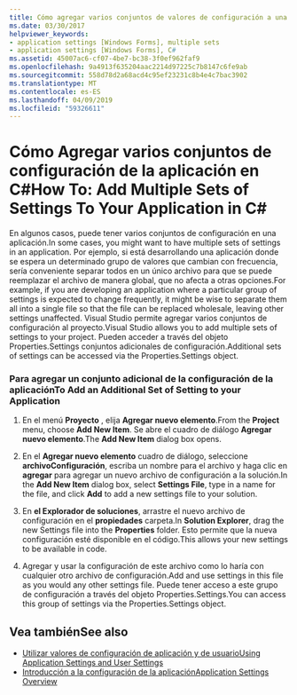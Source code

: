 ```yaml
---
title: Cómo agregar varios conjuntos de valores de configuración a una aplicación en C#
ms.date: 03/30/2017
helpviewer_keywords:
- application settings [Windows Forms], multiple sets
- application settings [Windows Forms], C#
ms.assetid: 45007ac6-cf07-4be7-bc38-3f0ef962faf9
ms.openlocfilehash: 9a4913f635204aac2214d97225c7b8147c6fe9ab
ms.sourcegitcommit: 558d78d2a68acd4c95ef23231c8b4e4c7bac3902
ms.translationtype: MT
ms.contentlocale: es-ES
ms.lasthandoff: 04/09/2019
ms.locfileid: "59326611"
---
```

# <a name="how-to-add-multiple-sets-of-settings-to-your-application-in-c"></a><span data-ttu-id="61fd3-102">Cómo Agregar varios conjuntos de configuración de la aplicación en C\#</span><span class="sxs-lookup"><span data-stu-id="61fd3-102">How To: Add Multiple Sets of Settings To Your Application in C\#</span></span>
<span data-ttu-id="61fd3-103">En algunos casos, puede tener varios conjuntos de configuración en una aplicación.</span><span class="sxs-lookup"><span data-stu-id="61fd3-103">In some cases, you might want to have multiple sets of settings in an application.</span></span> <span data-ttu-id="61fd3-104">Por ejemplo, si está desarrollando una aplicación donde se espera un determinado grupo de valores que cambian con frecuencia, sería conveniente separar todos en un único archivo para que se puede reemplazar el archivo de manera global, que no afecta a otras opciones.</span><span class="sxs-lookup"><span data-stu-id="61fd3-104">For example, if you are developing an application where a particular group of settings is expected to change frequently, it might be wise to separate them all into a single file so that the file can be replaced wholesale, leaving other settings unaffected.</span></span> <span data-ttu-id="61fd3-105">Visual Studio permite agregar varios conjuntos de configuración al proyecto.</span><span class="sxs-lookup"><span data-stu-id="61fd3-105">Visual Studio allows you to add multiple sets of settings to your project.</span></span> <span data-ttu-id="61fd3-106">Pueden acceder a través del objeto Properties.Settings conjuntos adicionales de configuración.</span><span class="sxs-lookup"><span data-stu-id="61fd3-106">Additional sets of settings can be accessed via the Properties.Settings object.</span></span>  
  
### <a name="to-add-an-additional-set-of-setting-to-your-application"></a><span data-ttu-id="61fd3-107">Para agregar un conjunto adicional de la configuración de la aplicación</span><span class="sxs-lookup"><span data-stu-id="61fd3-107">To Add an Additional Set of Setting to your Application</span></span>  
  
1. <span data-ttu-id="61fd3-108">En el menú **Proyecto** , elija **Agregar nuevo elemento**.</span><span class="sxs-lookup"><span data-stu-id="61fd3-108">From the **Project** menu, choose **Add New Item**.</span></span> <span data-ttu-id="61fd3-109">Se abre el cuadro de diálogo **Agregar nuevo elemento**.</span><span class="sxs-lookup"><span data-stu-id="61fd3-109">The **Add New Item** dialog box opens.</span></span>  
  
2. <span data-ttu-id="61fd3-110">En el **Agregar nuevo elemento** cuadro de diálogo, seleccione **archivoConfiguración**, escriba un nombre para el archivo y haga clic en **agregar** para agregar un nuevo archivo de configuración a la solución.</span><span class="sxs-lookup"><span data-stu-id="61fd3-110">In the **Add New Item** dialog box, select **Settings File**, type in a name for the file, and click **Add** to add a new settings file to your solution.</span></span>  
  
3. <span data-ttu-id="61fd3-111">En **el Explorador de soluciones**, arrastre el nuevo archivo de configuración en el **propiedades** carpeta.</span><span class="sxs-lookup"><span data-stu-id="61fd3-111">In **Solution Explorer**, drag the new Settings file into the **Properties** folder.</span></span> <span data-ttu-id="61fd3-112">Esto permite que la nueva configuración esté disponible en el código.</span><span class="sxs-lookup"><span data-stu-id="61fd3-112">This allows your new settings to be available in code.</span></span>  
  
4. <span data-ttu-id="61fd3-113">Agregar y usar la configuración de este archivo como lo haría con cualquier otro archivo de configuración.</span><span class="sxs-lookup"><span data-stu-id="61fd3-113">Add and use settings in this file as you would any other settings file.</span></span> <span data-ttu-id="61fd3-114">Puede tener acceso a este grupo de configuración a través del objeto Properties.Settings.</span><span class="sxs-lookup"><span data-stu-id="61fd3-114">You can access this group of settings via the Properties.Settings object.</span></span>  
  
## <a name="see-also"></a><span data-ttu-id="61fd3-115">Vea también</span><span class="sxs-lookup"><span data-stu-id="61fd3-115">See also</span></span>

- [<span data-ttu-id="61fd3-116">Utilizar valores de configuración de aplicación y de usuario</span><span class="sxs-lookup"><span data-stu-id="61fd3-116">Using Application Settings and User Settings</span></span>](using-application-settings-and-user-settings.md)
- [<span data-ttu-id="61fd3-117">Introducción a la configuración de la aplicación</span><span class="sxs-lookup"><span data-stu-id="61fd3-117">Application Settings Overview</span></span>](application-settings-overview.md)
